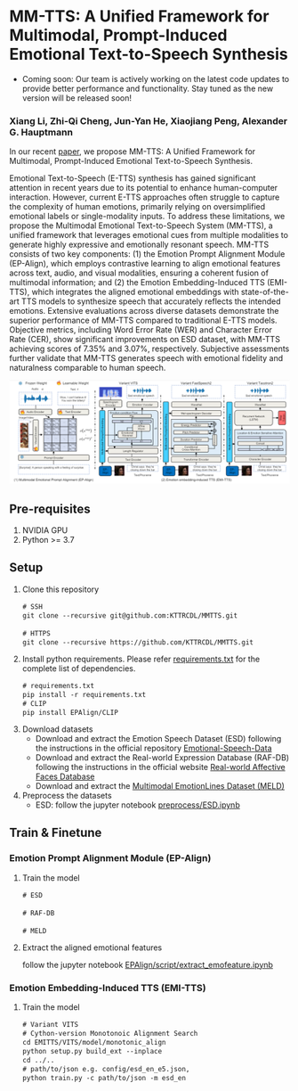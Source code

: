 # MM-TTS: A Unified Framework for Multimodal, Prompt-Induced Emotional Text-to-Speech Synthesis

* Coming soon: Our team is actively working on the latest code updates to provide better performance and functionality. Stay tuned as the new version will be released soon!

### Xiang Li, Zhi-Qi Cheng, Jun-Yan He, Xiaojiang Peng, Alexander G. Hauptmann

In our recent [paper](https://arxiv.org/abs/2404.18398), we propose MM-TTS: A Unified Framework for Multimodal, Prompt-Induced Emotional Text-to-Speech Synthesis.

Emotional Text-to-Speech (E-TTS) synthesis has gained significant attention in recent years due to its potential to enhance human-computer interaction. However, current E-TTS approaches often struggle to capture the complexity of human emotions, primarily relying on oversimplified emotional labels or single-modality inputs. To address these limitations, we propose the Multimodal Emotional Text-to-Speech System (MM-TTS), a unified framework that leverages emotional cues from multiple modalities to generate highly expressive and emotionally resonant speech. MM-TTS consists of two key components: (1) the Emotion Prompt Alignment Module (EP-Align), which employs contrastive learning to align emotional features across text, audio, and visual modalities, ensuring a coherent fusion of multimodal information; and (2) the Emotion Embedding-Induced TTS (EMI-TTS), which integrates the aligned emotional embeddings with state-of-the-art TTS models to synthesize speech that accurately reflects the intended emotions. Extensive evaluations across diverse datasets demonstrate the superior performance of MM-TTS compared to traditional E-TTS models. Objective metrics, including Word Error Rate (WER) and Character Error Rate (CER), show significant improvements on ESD dataset, with MM-TTS achieving scores of 7.35% and 3.07%, respectively. Subjective assessments further validate that MM-TTS generates speech with emotional fidelity and naturalness comparable to human speech. 

<!-- Visit our [demo]() for audio samples and we also provide the [pretrained models](). -->

<img src="assets/framework.png">

## Pre-requisites

1. NVIDIA GPU
2. Python >= 3.7

## Setup
1. Clone this repository
    ```shell
    # SSH
    git clone --recursive git@github.com:KTTRCDL/MMTTS.git

    # HTTPS
    git clone --recursive https://github.com/KTTRCDL/MMTTS.git
    ```
2. Install python requirements. Please refer [requirements.txt](requirements.txt) for the complete list of dependencies.
    ```shell
    # requirements.txt
    pip install -r requirements.txt
    # CLIP
    pip install EPAlign/CLIP
    ```
3. Download datasets
    - Download and extract the Emotion Speech Dataset (ESD) following the instructions in the official repository [Emotional-Speech-Data](https://github.com/HLTSingapore/Emotional-Speech-Data)
    - Download and extract the Real-world Expression Database (RAF-DB) following the instructions in the official website [Real-world Affective Faces Database](http://www.whdeng.cn/raf/model1.html)
    - Download and extract the [Multimodal EmotionLines Dataset (MELD)](http://web.eecs.umich.edu/~mihalcea/downloads/MELD.Raw.tar.gz)
4. Preprocess the datasets
    - ESD: follow the jupyter notebook [preprocess/ESD.ipynb](preprocess/ESD.ipynb)
    <!-- - MELD: follow the jupyter notebook [preprocess/MELD.ipynb](preprocess/MELD.ipynb) -->

## Train & Finetune
### Emotion Prompt Alignment Module (EP-Align)
1. Train the model
    ```shell
    # ESD

    # RAF-DB

    # MELD
    ```

2. Extract the aligned emotional features
    
    follow the jupyter notebook [EPAlign/script/extract_emofeature.ipynb](EPAlign/script/extract_emofeature.ipynb)

### Emotion Embedding-Induced TTS (EMI-TTS)
1. Train the model
    ```shell
    # Variant VITS
    # Cython-version Monotonoic Alignment Search
    cd EMITTS/VITS/model/monotonic_align
    python setup.py build_ext --inplace
    cd ../..
    # path/to/json e.g. config/esd_en_e5.json, 
    python train.py -c path/to/json -m esd_en
    ```
